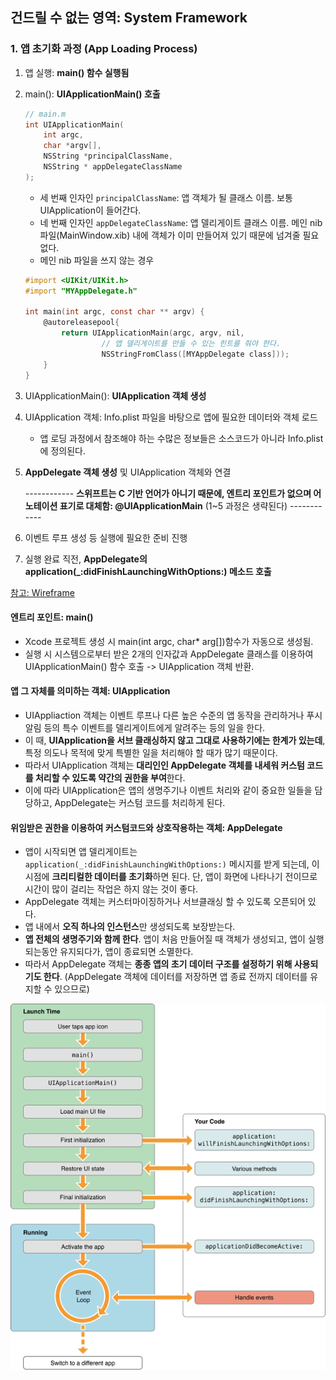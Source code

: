 ## 건드릴 수 없는 영역: System Framework
### 1. 앱 초기화 과정 (App Loading Process)
1. 앱 실행: **main() 함수 실행됨**
2. main(): **UIApplicationMain() 호출**

	```objective-c
	// main.m
	int UIApplicationMain(
	    int argc, 
	    char *argv[], 
	    NSString *principalClassName, 
	    NSString * appDelegateClassName
	);
	```
	- 세 번째 인자인 `principalClassName`: 앱 객체가 될 클래스 이름. 보통 UIApplication이 들어간다.
	- 네 번째 인자인 `appDelegateClassName`: 앱 델리게이트 클래스 이름. 메인 nib 파일(MainWindow.xib) 내에 객체가 이미 만들어져 있기 때문에 넘겨줄 필요 없다.
	- 메인 nib 파일을 쓰지 않는 경우

	```objective-c
	#import <UIKit/UIKit.h>
	#import "MYAppDelegate.h"

	int main(int argc, const char ** argv) {
        @autoreleasepool{
            return UIApplicationMain(argc, argv, nil,   
                     // 앱 델리게이트를 만들 수 있는 힌트를 줘야 한다.
                     NSStringFromClass([MYAppDelegate class]));
        }
    }
	```

3. UIApplicationMain(): **UIApplication 객체 생성**
4. UIApplication 객체: Info.plist 파일을 바탕으로 앱에 필요한 데이터와 객체 로드
	- 앱 로딩 과정에서 참조해야 하는 수많은 정보들은 소스코드가 아니라 Info.plist에 정의된다.
5. **AppDelegate 객체 생성** 및 UIApplication 객체와 연결

	------------ **스위프트는 C 기반 언어가 아니기 때문에, 엔트리 포인트가 없으며 어노테이션 표기로 대체함: @UIApplicationMain** (1~5 과정은 생략된다) ------------

6. 이벤트 루프 생성 등 실행에 필요한 준비 진행
7. 실행 완료 직전, **AppDelegate의 application(_:didFinishLaunchingWithOptions:) 메소드 호출**

[참고: Wireframe](https://soooprmx.com/archives/4454)

#### 엔트리 포인트: main()
- Xcode 프로젝트 생성 시 main(int argc, char* arg[])함수가 자동으로 생성됨.
- 실행 시 시스템으로부터 받은 2개의 인자값과 AppDelegate 클래스를 이용하여 UIApplicationMain() 함수 호출 -> UIApplication 객체 반환.

#### 앱 그 자체를 의미하는 객체: UIApplication
- UIAppliaction 객체는 이벤트 루프나 다른 높은 수준의 앱 동작을 관리하거나 푸시알림 등의 특수 이벤트를 델리게이트에게 알려주는 등의 일을 한다. 
- 이 때, **UIApplication을 서브 클래싱하지 않고 그대로 사용하기에는 한계가 있는데**, 특정 의도나 목적에 맞게 특별한 일을 처리해야 할 때가 많기 때문이다.
- 따라서 UIApplication 객체는 **대리인인 AppDelegate 객체를 내세워 커스텀 코드를 처리할 수 있도록 약간의 권한을 부여**한다.
- 이에 따라 UIApplication은 앱의 생명주기나 이벤트 처리와 같이 중요한 일들을 담당하고, AppDelegate는 커스텀 코드를 처리하게 된다.

#### 위임받은 권한을 이용하여 커스텀코드와 상호작용하는 객체: AppDelegate
- 앱이 시작되면 앱 델리게이트는 `application(_:didFinishLaunchingWithOptions:)` 메시지를 받게 되는데, 이 시점에 **크리티컬한 데이터를 초기화**하면 된다. 단, 앱이 화면에 나타나기 전이므로 시간이 많이 걸리는 작업은 하지 않는 것이 좋다.
- AppDelegate 객체는 커스터마이징하거나 서브클래싱 할 수 있도록 오픈되어 있다. 
- 앱 내에서 **오직 하나의 인스턴스**만 생성되도록 보장받는다.
- **앱 전체의 생명주기와 함께 한다**. 앱이 처음 만들어질 때 객체가 생성되고, 앱이 실행되는동안 유지되다가, 앱이 종료되면 소멸한다.
- 따라서 AppDelegate 객체는 **종종 앱의 초기 데이터 구조를 설정하기 위해 사용되기도 한다**. (AppDelegate 객체에 데이터를 저장하면 앱 종료 전까지 데이터를 유지할 수 있으므로)

![](img/1_iOSAppLaunchLifeCycle.png)
